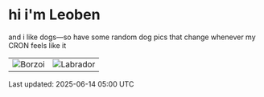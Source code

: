 # hi i'm Leoben

and i like dogs—so have some random dog pics that change whenever my CRON feels like it

|  |  |
|--------|----------|
| ![Borzoi](https://random-dog-vercel.vercel.app/api/random-borzoi?v=1749877221) | ![Labrador](https://random-dog-vercel.vercel.app/api/random-labrador?v=1749877221) |

Last updated: 2025-06-14 05:00 UTC
